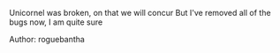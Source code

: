 Unicornel was broken, on that we will concur
But I've removed all of the bugs now, I am quite sure

Author: roguebantha
